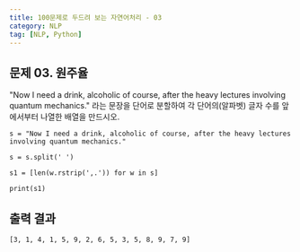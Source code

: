 ```yaml
---
title: 100문제로 두드려 보는 자연어처리 - 03
category: NLP
tag: [NLP, Python]
---
```


## 문제 03. 원주율
"Now I need a drink, alcoholic of course, after the heavy lectures involving quantum mechanics." 라는 문장을 단어로 분할하여 각 단어의(알파벳) 글자 수를 앞에서부터 나열한 배열을 만드시오. 

~~~
s = "Now I need a drink, alcoholic of course, after the heavy lectures involving quantum mechanics."

s = s.split(' ')

s1 = [len(w.rstrip(',.')) for w in s]

print(s1)
~~~


## 출력 결과
~~~
[3, 1, 4, 1, 5, 9, 2, 6, 5, 3, 5, 8, 9, 7, 9]
~~~
